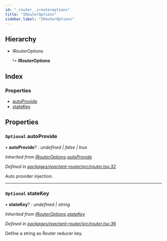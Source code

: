 ```yaml
---
id: "_router_.irouteroptions"
title: "IRouterOptions"
sidebar_label: "IRouterOptions"
---
```


## Hierarchy

* IRouterOptions

  ↳ **IRouterOptions**

## Index

### Properties

* [autoProvide](_router_.irouteroptions.md#optional-autoprovide)
* [stateKey](_router_.irouteroptions.md#optional-statekey)

## Properties

### `Optional` autoProvide

• **autoProvide**? : *undefined | false | true*

*Inherited from [IRouterOptions](_router_.irouteroptions.md).[autoProvide](_router_.irouteroptions.md#optional-autoprovide)*

*Defined in [packages/reactant-router/src/router.tsx:32](https://github.com/unadlib/reactant/blob/5a9891fd/packages/reactant-router/src/router.tsx#L32)*

Auto provider injection.

___

### `Optional` stateKey

• **stateKey**? : *undefined | string*

*Inherited from [IRouterOptions](_router_.irouteroptions.md).[stateKey](_router_.irouteroptions.md#optional-statekey)*

*Defined in [packages/reactant-router/src/router.tsx:36](https://github.com/unadlib/reactant/blob/5a9891fd/packages/reactant-router/src/router.tsx#L36)*

Define a string as Router reducer key.
